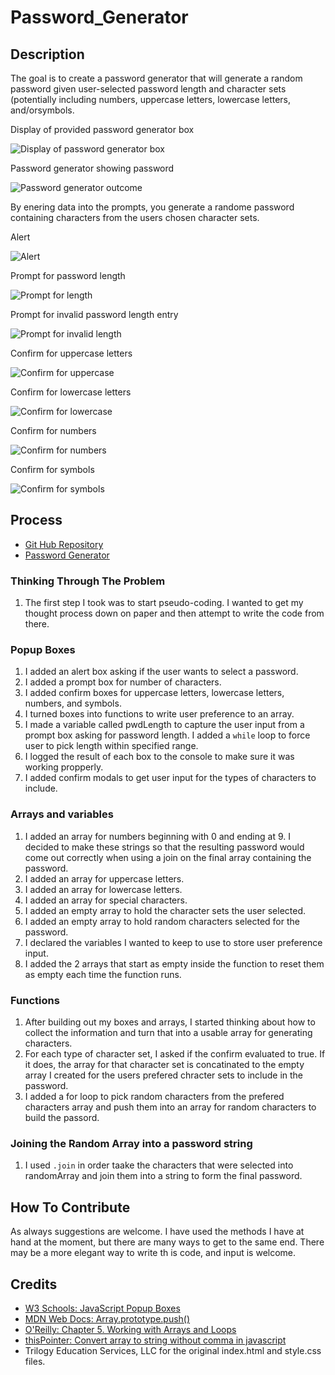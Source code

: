 # Password_Generator

## Description

The goal is to create a password generator that will generate a random password given user-selected password length and character sets (potentially including numbers, uppercase letters, lowercase letters, and/orsymbols.

Display of provided password generator box

![Display of password generator box](/assets/images/03-javascript-homework-demo.png)

Password generator showing password

![Password generator outcome](/assets/images/password.png)


By enering data into the prompts, you generate a randome password containing characters from the users chosen character sets.

Alert

![Alert](/assets/images/create_password.png)

Prompt for password length

![Prompt for length](/assets/images/pwd_length_screen1.png)

Prompt for invalid password length entry

![Prompt for invalid length](/assets/images/pwd_length.png)

Confirm for uppercase letters

![Confirm for uppercase ](/assets/images/uppercase.png)

Confirm for lowercase letters

![Confirm for lowercase](/assets/images/lowercase.png)

Confirm for numbers 

![Confirm for numbers](/assets/images/numbers.png)

Confirm for symbols

![Confirm for symbols](/assets/images/symbols.png)



## Process

- [Git Hub Repository](https://github.com/areitan/Password_Generator)
- [Password Generator]()


### Thinking Through The Problem

1. The first step I took was to start pseudo-coding. I wanted to get my thought process down on paper and then attempt to write the code from there.


### Popup Boxes

1. I added an alert box asking if the user wants to select a password.
2. I added a prompt box for number of characters.
3. I added confirm boxes for uppercase letters, lowercase letters, numbers, and symbols.
4. I turned boxes into functions to write user preference to an array.
5. I made a variable called pwdLength to capture the user input from a prompt box asking for password length. I added a ```while``` loop to force user to pick length within specified range.
6. I logged the result of each box to the console to make sure it was working propperly.
7. I added confirm modals to get user input for the types of characters to include.


### Arrays and variables

1. I added an array for numbers beginning with 0 and ending at 9. I decided to make these strings so that the resulting password would come out correctly when using a join on the final array containing the password.
2. I added an array for uppercase letters.
3. I added an array for lowercase letters.
4. I added an array for special characters.
5. I added an empty array to hold the character sets the user selected.
6. I added an empty array to hold random characters selected for the password.
7. I declared the variables I wanted to keep to use to store user preference input.
8. I added the 2 arrays that start as empty inside the function to reset them as empty each time the function runs.


### Functions

1. After building out my boxes and arrays, I started thinking about how to collect the information and turn that into a usable array for generating characters.
2. For each type of character set, I asked if the confirm evaluated to true. If it does, the array for that character set is concatinated to the empty array I created for the users prefered chracter sets to include in the password.
3. I added a for loop to pick random characters from the prefered characters array and push them into an array for random characters to build the passord. 


### Joining the Random Array into a password string

1. I used ```.join``` in order taake the characters that were selected into randomArray and join them into a string to form the final password.

## How To Contribute

As always suggestions are welcome. I have used the methods I have at hand at the moment, but there are many ways to get to the same end. There may be a more elegant way to write th is code, and input is welcome.


## Credits

- [W3 Schools: JavaScript Popup Boxes](https://www.w3schools.com/js/js_popup.asp)
- [MDN Web Docs: Array.prototype.push()](https://developer.mozilla.org/en-US/docs/Web/JavaScript/Reference/Global_Objects/Array/push)
- [O'Reilly: Chapter 5. Working with Arrays and Loops](https://www.oreilly.com/library/view/javascript-cookbook/9781449390211/ch05.html)
- [thisPointer: Convert array to string without comma in javascript](https://thispointer.com/convert-array-to-string-without-comma-in-javascript/)
- Trilogy Education Services, LLC for the original index.html and style.css files.





